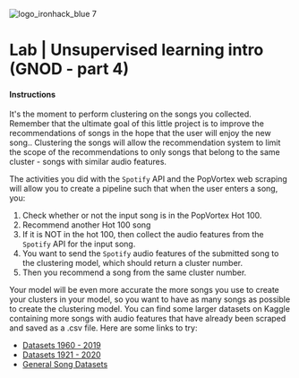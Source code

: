 ![logo_ironhack_blue 7](https://user-images.githubusercontent.com/23629340/40541063-a07a0a8a-601a-11e8-91b5-2f13e4e6b441.png)

# Lab | Unsupervised learning intro (GNOD - part 4)

#### Instructions 


It's the moment to perform clustering on the songs you collected. Remember that the ultimate goal of this little project is to improve the recommendations of songs in the hope that the user will enjoy the new song.. Clustering the songs will allow the recommendation system to limit the scope of the recommendations to only songs that belong to the same cluster - songs with similar audio features.

The activities you did with the `Spotify` API and the PopVortex web scraping will allow you to create a pipeline such that when the user enters a song, you:

1. Check whether or not the input song is in the PopVortex Hot 100.
2. Recommend another Hot 100 song
3. If it is NOT in the hot 100, then collect the audio features from the `Spotify` API for the input song.
4. You want to send the `Spotify` audio features of the submitted song to the clustering model, which should return a cluster number.  
5. Then you recommend a song from the same cluster number.

Your model will be even more accurate the more songs you use to create your clusters in your model, so you want to have as many songs as possible to create the clustering model. You can find some larger datasets on Kaggle containing more songs with audio features that have already been scraped and saved as a .csv file.  Here are some links to try:
- [Datasets 1960 - 2019](https://www.kaggle.com/datasets/theoverman/the-spotify-hit-predictor-dataset?select=README.txt)
- [Datasets 1921 - 2020](https://www.kaggle.com/datasets/yamaerenay/spotify-dataset-19212020-600k-tracks?select=tracks.csv)
- [General Song Datasets](https://www.kaggle.com/datasets/maharshipandya/-spotify-tracks-dataset)
